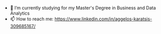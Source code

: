 - 🌱 I’m currently studying for my Master's Degree in Business and Data Analytics
- 📫 How to reach me: https://www.linkedin.com/in/aggelos-karatsis-309685167/
